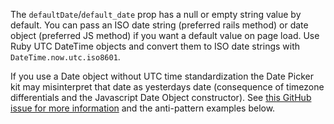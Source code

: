The `defaultDate`/`default_date` prop has a null or empty string value by default.  You can pass an ISO date string (preferred rails method) or date object (preferred JS method) if you want a default value on page load.  Use Ruby UTC DateTime objects and convert them to ISO date strings with `DateTime.now.utc.iso8601`.  

If you use a Date object without UTC time standardization the Date Picker kit may misinterpret that date as yesterdays date (consequence of timezone differentials and the Javascript Date Object constructor).  See [this GitHub issue for more information](https://github.com/powerhome/playbook/issues/1167) and the anti-pattern examples below.


